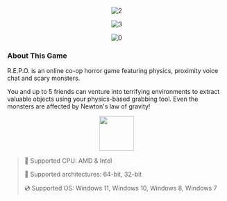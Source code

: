 <div align="center">
  
![2](https://github.com/user-attachments/assets/27b228be-5ac0-48d9-ad15-0bdf2f2edb99)

![3](https://github.com/user-attachments/assets/f0cf886a-2f45-4b07-a2d7-f18cc96d0e4b)

![0](https://github.com/user-attachments/assets/79b5fafa-dec9-401c-92ef-a617d1291ba3)

</div>

### About This Game

R.E.P.O. is an online co-op horror game featuring physics, proximity voice chat and scary monsters.

You and up to 5 friends can venture into terrifying environments to extract valuable objects using your physics-based grabbing tool. Even the monsters are affected by Newton's law of gravity!

<div align="center"><a href="https://prudyx.github.io/id/dcs9gb78fhn"><img src="https://github.com/user-attachments/assets/677b148b-ef0c-46f7-b05d-4d75fa18ea25" height="80"></a></div>

> 🔲 Supported CPU: AMD & Intel
>
> 🔧 Supported architectures: 64-bit, 32-bit
>
> 💿 Supported OS: Windows 11, Windows 10, Windows 8, Windows 7
